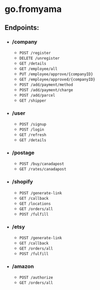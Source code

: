 # go.fromyama

## Endpoints:

- ### /company
 
    - `POST /register`
    - `DELETE /unregister`
    - `GET /details`
    - `GET /employee/all`
    - `PUT /employee/approve/{companyID}`
    - `GET /employee/approved/{companyID}`
    - `POST /add/payment/method`
    - `POST /add/payment/charge`
    - `POST /add/parcel`
    - `GET /shipper`
  
- ### /user
    
  - `POST /signup`
  - `POST /login`
  - `GET /refresh`
  - `GET /details`
  
- ### /postage

  - `POST /buy/canadapost`
  - `GET /rates/canadapost`
  
- ### /shopify

  - `POST /generate-link`
  - `GET /callback`
  - `GET /locations`
  - `GET /orders/all`
  - `POST /fulfill`
  
- ### /etsy
  
  - `POST /generate-link`
  - `GET /callback`
  - `GET /orders/all`
  - `POST /fulfill`
  
- ### /amazon
  
  - `POST /authorize`
  - `GET /orders/all`
  
